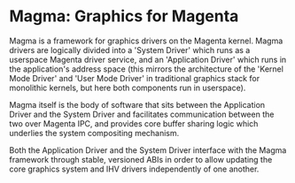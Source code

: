 Magma: Graphics for Magenta
===========================

Magma is a framework for graphics drivers on the Magenta kernel. Magma drivers are logically divided into a 'System Driver' which runs as a userspace Magenta driver service, and an 'Application Driver' which runs in the application's address space (this mirrors the architecture of the 'Kernel Mode Driver' and 'User Mode Driver' in traditional graphics stack for monolithic kernels, but here both components run in userspace).

Magma itself is the body of software that sits between the Application Driver and the System Driver and facilitates communication between the two over Magenta IPC, and provides core buffer sharing logic which underlies the system compositing mechanism. 

Both the Application Driver and the System Driver interface with the Magma framework through stable, versioned ABIs in order to allow updating the core graphics system and IHV drivers independently of one another.
